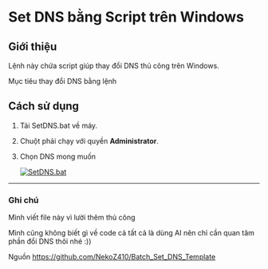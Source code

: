 # Set DNS bằng Script trên Windows

## Giới thiệu
Lệnh này chứa script giúp thay đổi DNS thủ công trên Windows.

Mục tiêu thay đổi DNS bằng lệnh 

## Cách sử dụng
1. Tải SetDNS.bat về máy.
2. Chuột phải chạy với quyền **Administrator**.
3. Chọn DNS mong muốn

   [![SetDNS.bat](https://img.shields.io/badge/Download-SetDNS.bat-blue?style=for-the-badge&logo=windows)](https://github.com/hoangprox/Set_DNS/releases/download/v1/SetDNS.bat)

---
### Ghi chú
Mình viết file này vì lười thêm thủ công 

Mình cũng không biết gì về code cả tất cả là dùng AI nên chỉ cần quan tâm phần đổi DNS thôi nhé :))


Nguồn https://github.com/NekoZ410/Batch_Set_DNS_Template

